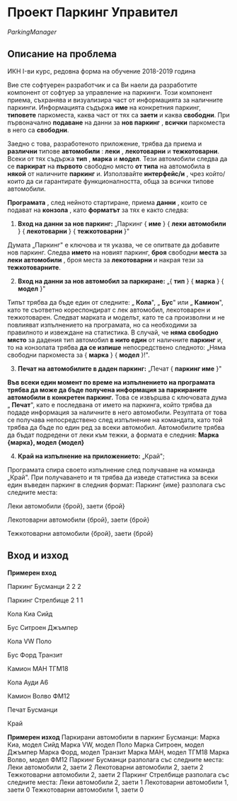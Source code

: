 # Проект Паркинг Управител

*ParkingManager*

## Описание на проблема

ИКН I-ви курс, редовна форма на обучение 2018-2019 година

Вие сте софтуерен разработчик и са Ви наели да разработите компонент от софтуер за управление на паркинги. Този компонент приема, съхранява и визуализира част от информацията за наличните паркинги. Информацията съдържа **име** на конкретния паркинг, **типовете** паркоместа, каква част от тях са **заети** и каква **свободни**. При първоначално **подаване** на данни за **нов паркинг** , **всички** паркоместа в него са **свободни**.

Заедно с това, разработеното приложение, трябва да приема и **различни** типове **автомобили** : **леки** , **лекотоварни** и **тежкотоварни**. Всеки от тях съдържа **тип** , **марка** и **модел**. Тези автомобили следва да се **паркират** на **първото** свободно място **от типа** на автомобила в **някой** от наличните **паркинг** и. Използвайте **интерфейс/и** , чрез който/които да си гарантирате функционалността, обща за всички типове автомобили.

**Програмата** , след нейното стартиране, приема **данни** , които се подават на **конзола** , като **форматът** за тях е както следва:

1. **Вход на данни за нов паркинг:** „Паркинг { **име** } { **леки автомобили** } { **лекотоварни** } { **тежкотоварни** }&quot;

Думата „Паркинг&quot; е ключова и тя указва, че се опитвате да добавите нов паркинг. Следва **името** на новият паркинг, **броя** свободни **места** за **леки автомобили** , броя места за **лекотоварни** и накрая тези за **тежкотоварните**.

2. **Вход на данни за нов автомобил за паркиране:** „{ **тип** } { **марка** } { **модел** }&quot;

Типът трябва да бъде един от следните: „ **Кола**&quot;, „ **Бус**&quot; или „ **Камион**&quot;, като те съответно кореспондират с лек автомобил, лекотоварен и тежкотоварен. Следват марката и моделът, като те са произволни и не повлияват изпълнението на програмата, но са необходими за правилното и извеждане на статистика. В случай, че **няма свободно място** за дадения тип автомобил **в нито един** от наличните **паркинг** и, то на конзолата трябва **да се изпише** непосредствено следното: „Няма свободни паркоместа за { **марка** } { **модел** }!&quot;.

3. **Печат на автомобилите в даден паркинг:** „Печат { **паркинг име** }&quot;

**Във всеки един момент по време на изпълнението на програмата трябва да може да бъде получена информация за паркираните автомобили в конкретен паркинг.** Това се извършва с ключовата дума „ **Печат**&quot;, като е последвана от името на паркинга, който трябва да подаде информация за наличните в него автомобили. Резултата от това се получава непосредствено след изпълнение на командата, като той трябва да бъде по един ред за всеки автомобил. Автомобилите трябва да бъдат подредени от леки към тежки, а формата е следния: **Марка {марка}, модел {модел}**

4. **Край на изпълнение на приложението:** „Край";

Програмата спира своето изпълнение след получаване на команда „Край&quot;. При получаването и тя трябва да изведе статистика за всеки един въведен паркинг в следния формат:
Паркинг {име} разполага със следните места:

Леки автомобили {брой}, заети {брой}

Лекотоварни автомобили {брой}, заети {брой}

Тежкотоварни автомобили {брой}, заети {брой}

## Вход и изход

**Примерен вход**

Паркинг Бусманци 2 2 2

Паркинг Стрелбище 2 1 1

Кола Киа Сийд

Бус Ситроен Джъмпер

Кола VW Поло

Бус Форд Транзит

Камион МАН ТГМ18

Кола Ауди А6

Камион Волво ФМ12

Печат Бусманци

Край

**Примерен изход**
Паркирани автомобили в паркинг Бусманци:
Марка Киа, модел Сийд
Марка VW, модел Поло
Марка Ситроен, модел Джъмпер
Марка Форд, модел Транзит
Марка МАН, модел ТГМ18
Марка Волво, модел ФМ12
Паркинг Бусманци разполага със следните места:
Леки автомобили 2, заети 2
Лекотоварни автомобили 2, заети 2
Тежкотоварни автомобили 2, заети 2
Паркинг Стрелбище разполага със следните места:
Леки автомобили 2, заети 1
Лекотоварни автомобили 1, заети 0
Тежкотоварни автомобили 1, заети 0

